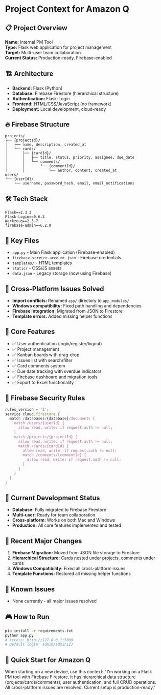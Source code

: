# Project Context for Amazon Q

## 📋 Project Overview
**Name:** Internal PM Tool  
**Type:** Flask web application for project management  
**Target:** Multi-user team collaboration  
**Current Status:** Production-ready, Firebase-enabled  

## 🏗️ Architecture
- **Backend:** Flask (Python)
- **Database:** Firebase Firestore (hierarchical structure)
- **Authentication:** Flask-Login
- **Frontend:** HTML/CSS/JavaScript (no framework)
- **Deployment:** Local development, cloud-ready

## 🔥 Firebase Structure
```
projects/
├── {projectId}/
│   ├── name, description, created_at
│   └── cards/
│       ├── {cardId}/
│       │   ├── title, status, priority, assignee, due_date
│       │   └── comments/
│       │       └── {commentId}/
│       │           └── author, content, created_at
users/
└── {userId}/
    └── username, password_hash, email, email_notifications
```

## 🛠️ Tech Stack
```
Flask==2.3.3
Flask-Login==0.6.3
Werkzeug==2.3.7
firebase-admin==6.2.0
```

## 📁 Key Files
- `app.py` - Main Flask application (Firebase-enabled)
- `firebase-service-account.json` - Firebase credentials
- `templates/` - HTML templates
- `static/` - CSS/JS assets
- `data.json` - Legacy storage (now using Firebase)

## 🔧 Cross-Platform Issues Solved
- **Import conflicts:** Renamed `app/` directory to `app_modules/`
- **Windows compatibility:** Fixed path handling and dependencies
- **Firebase integration:** Migrated from JSON to Firestore
- **Template errors:** Added missing helper functions

## 🚀 Core Features
- ✅ User authentication (login/register/logout)
- ✅ Project management
- ✅ Kanban boards with drag-drop
- ✅ Issues list with search/filter
- ✅ Card comments system
- ✅ Due date tracking with overdue indicators
- ✅ Firebase dashboard and migration tools
- ✅ Export to Excel functionality

## 🔐 Firebase Security Rules
```javascript
rules_version = '2';
service cloud.firestore {
  match /databases/{database}/documents {
    match /users/{userId} {
      allow read, write: if request.auth != null;
    }
    match /projects/{projectId} {
      allow read, write: if request.auth != null;
      match /cards/{cardId} {
        allow read, write: if request.auth != null;
        match /comments/{commentId} {
          allow read, write: if request.auth != null;
        }
      }
    }
  }
}
```

## 🎯 Current Development Status
- **Database:** Fully migrated to Firebase Firestore
- **Multi-user:** Ready for team collaboration
- **Cross-platform:** Works on both Mac and Windows
- **Production:** All core features implemented and tested

## 🔄 Recent Major Changes
1. **Firebase Migration:** Moved from JSON file storage to Firestore
2. **Hierarchical Structure:** Cards nested under projects, comments under cards
3. **Windows Compatibility:** Fixed all cross-platform issues
4. **Template Functions:** Restored all missing helper functions

## 🚨 Known Issues
- None currently - all major issues resolved

## 🎮 How to Run
```bash
pip install -r requirements.txt
python app.py
# Access: http://127.0.0.1:5000
# Default login: admin/admin123
```

## 📝 Quick Start for Amazon Q
When starting on a new device, use this context:
"I'm working on a Flask PM tool with Firebase Firestore. It has hierarchical data structure (projects/cards/comments), user authentication, and full CRUD operations. All cross-platform issues are resolved. Current setup is production-ready."